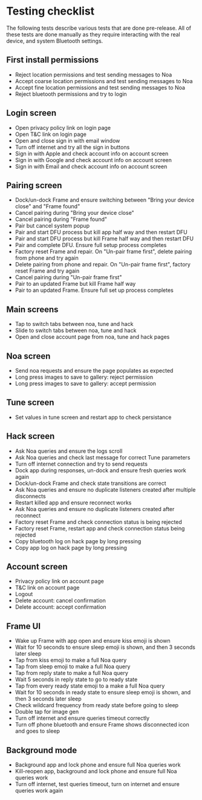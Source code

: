 # Testing checklist

The following tests describe various tests that are done pre-release. All of these tests are done manually as they require interacting with the real device, and system Bluetooth settings.

## First install permissions
- Reject location permissions and test sending messages to Noa
- Accept coarse location permissions and test sending messages to Noa
- Accept fine location permissions and test sending messages to Noa
- Reject bluetooth permissions and try to login

## Login screen
- Open privacy policy link on login page
- Open T&C link on login page
- Open and close sign in with email window
- Turn off internet and try all the sign in buttons
- Sign in with Apple and check account info on account screen
- Sign in with Google and check account info on account screen
- Sign in with Email and check account info on account screen

## Pairing screen
- Dock/un-dock Frame and ensure switching between "Bring your device close" and "Frame found"
- Cancel pairing during "Bring your device close"
- Cancel pairing during "Frame found"
- Pair but cancel system popup
- Pair and start DFU process but kill app half way and then restart DFU
- Pair and start DFU process but kill Frame half way and then restart DFU
- Pair and complete DFU. Ensure full setup process completes
- Factory reset Frame and repair. On "Un-pair frame first", delete pairing from phone and try again
- Delete pairing from phone and repair. On "Un-pair frame first", factory reset Frame and try again
- Cancel pairing during "Un-pair frame first"
- Pair to an updated Frame but kill Frame half way
- Pair to an updated Frame. Ensure full set up process completes

## Main screens
- Tap to switch tabs between noa, tune and hack
- Slide to switch tabs between noa, tune and hack
- Open and close account page from noa, tune and hack pages

## Noa screen
- Send noa requests and ensure the page populates as expected
- Long press images to save to gallery: reject permission
- Long press images to save to gallery: accept permission

## Tune screen
- Set values in tune screen and restart app to check persistance

## Hack screen
- Ask Noa queries and ensure the logs scroll
- Ask Noa queries and check last message for correct Tune parameters
- Turn off internet connection and try to send requests
- Dock app during responses, un-dock and ensure fresh queries work again
- Dock/un-dock Frame and check state transitions are correct
- Ask Noa queries and ensure no duplicate listeners created after multiple disconnects
- Restart killed app and ensure reconnect works
- Ask Noa queries and ensure no duplicate listeners created after reconnect
- Factory reset Frame and check connection status is being rejected
- Factory reset Frame, restart app and check connection status being rejected
- Copy bluetooth log on hack page by long pressing
- Copy app log on hack page by long pressing

## Account screen
- Privacy policy link on account page
- T&C link on account page
- Logout
- Delete account: cancel confirmation
- Delete account: accept confirmation

## Frame UI
- Wake up Frame with app open and ensure kiss emoji is shown
- Wait for 10 seconds to ensure sleep emoji is shown, and then 3 seconds later sleep
- Tap from kiss emoji to make a full Noa query
- Tap from sleep emoji to make a full Noa query
- Tap from reply state to make a full Noa query
- Wait 5 seconds in reply state to go to ready state
- Tap from every ready state emoji to a make a full Noa query
- Wait for 10 seconds in ready state to ensure sleep emoji is shown, and then 3 seconds later sleep
- Check wildcard frequency from ready state before going to sleep
- Double tap for image gen
- Turn off internet and ensure queries timeout correctly
- Turn off phone bluetooth and ensure Frame shows disconnected icon and goes to sleep

## Background mode
- Background app and lock phone and ensure full Noa queries work
- Kill-reopen app, background and lock phone and ensure full Noa queries work
- Turn off internet, test queries timeout, turn on internet and ensure queries work again
